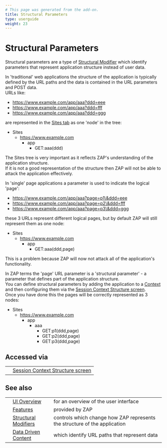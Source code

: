 ```yaml
---
# This page was generated from the add-on.
title: Structural Parameters
type: userguide
weight: 23
---
```


# Structural Parameters

Structural parameters are a type of [Structural Modifier](/docs/desktop/start/features/structmods/)
which identify parameters that represent application structure instead of user data.  

In 'traditional' web applications the structure of the application is typically defined by the URL paths
and the data is contained in the URL parameters and POST data.  
URLs like:

* https://www.example.com/app/aaa?ddd=eee
* https://www.example.com/app/aaa?ddd=fff
* https://www.example.com/app/aaa?ddd=ggg

are represented in the [Sites tab](/docs/desktop/ui/tabs/sites/) as one 'node' in the tree:

* Sites
    * https://www.example.com
        * app
            * GET:aaa(ddd)

The Sites tree is very important as it reflects ZAP's understanding of the application structure.  
If it is not a good representation of the structure then ZAP will not be able to attack the application effectively.  

In 'single' page applications a parameter is used to indicate the logical 'page':

* https://www.example.com/app/aaa?page=p1\&ddd=eee
* https://www.example.com/app/aaa?page=p2\&ddd=fff
* https://www.example.com/app/aaa?page=p3\&ddd=ggg

these 3 URLs represent different logical pages, but by default ZAP will still represent them as one node:


* Sites
    * https://www.example.com
        * app
            * GET:aaa(ddd,page)

This is a problem because ZAP will now not attack all of the application's functionality.  

In ZAP terms the 'page' URL parameter is a 'structural parameter' - a parameter that defines part of the application structure.  
You can define structural parameters by adding the application to a [Context](/docs/desktop/start/features/contexts/) and then configuring them via the [Session Context Structure screen](/docs/desktop/ui/dialogs/session/context-struct/).  
Once you have done this the pages will be correctly represented as 3 nodes:

* Sites
    * https://www.example.com
        * app
            * aaa
                * GET:p1(ddd,page)
                * GET:p2(ddd,page)
                * GET:p3(ddd,page)

## Accessed via

|   |                                                                                      |
|---|--------------------------------------------------------------------------------------|
|   | [Session Context Structure screen](/docs/desktop/ui/dialogs/session/context-struct/) |

## See also

|   |                                                                  |                                                                           |
|---|------------------------------------------------------------------|---------------------------------------------------------------------------|
|   | [UI Overview](/docs/desktop/ui/)                                 | for an overview of the user interface                                     |
|   | [Features](/docs/desktop/start/features/)                        | provided by ZAP                                                           |
|   | [Structural Modifiers](/docs/desktop/start/features/structmods/) | controls which change how ZAP represents the structure of the application |
|   | [Data Driven Content](/docs/desktop/start/features/ddc/)         | which identify URL paths that represent data                              |
